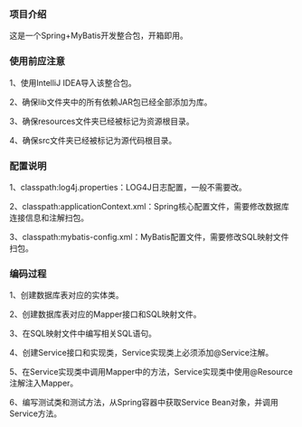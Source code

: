 ### 项目介绍

这是一个Spring+MyBatis开发整合包，开箱即用。

### 使用前应注意

1、使用IntelliJ IDEA导入该整合包。

2、确保lib文件夹中的所有依赖JAR包已经全部添加为库。

3、确保resources文件夹已经被标记为资源根目录。

4、确保src文件夹已经被标记为源代码根目录。

### 配置说明

1、classpath:log4j.properties：LOG4J日志配置，一般不需要改。

2、classpath:applicationContext.xml：Spring核心配置文件，需要修改数据库连接信息和注解扫包。

3、classpath:mybatis-config.xml：MyBatis配置文件，需要修改SQL映射文件扫包。

### 编码过程

1、创建数据库表对应的实体类。

2、创建数据库表对应的Mapper接口和SQL映射文件。

3、在SQL映射文件中编写相关SQL语句。

4、创建Service接口和实现类，Service实现类上必须添加@Service注解。

5、在Service实现类中调用Mapper中的方法，Service实现类中使用@Resource注解注入Mapper。

6、编写测试类和测试方法，从Spring容器中获取Service Bean对象，并调用Service方法。
